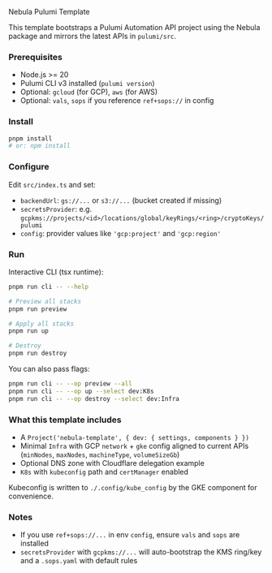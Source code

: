 Nebula Pulumi Template

This template bootstraps a Pulumi Automation API project using the Nebula package and mirrors the latest APIs in `pulumi/src`.

### Prerequisites
- Node.js >= 20
- Pulumi CLI v3 installed (`pulumi version`)
- Optional: `gcloud` (for GCP), `aws` (for AWS)
- Optional: `vals`, `sops` if you reference `ref+sops://` in config

### Install
```bash
pnpm install
# or: npm install
```

### Configure
Edit `src/index.ts` and set:
- `backendUrl`: `gs://...` or `s3://...` (bucket created if missing)
- `secretsProvider`: e.g. `gcpkms://projects/<id>/locations/global/keyRings/<ring>/cryptoKeys/pulumi`
- `config`: provider values like `'gcp:project'` and `'gcp:region'`

### Run
Interactive CLI (tsx runtime):
```bash
pnpm run cli -- --help

# Preview all stacks
pnpm run preview

# Apply all stacks
pnpm run up

# Destroy
pnpm run destroy
```

You can also pass flags:
```bash
pnpm run cli -- --op preview --all
pnpm run cli -- --op up --select dev:K8s
pnpm run cli -- --op destroy --select dev:Infra
```

### What this template includes
- A `Project('nebula-template', { dev: { settings, components } })`
- Minimal `Infra` with GCP `network` + `gke` config aligned to current APIs (`minNodes`, `maxNodes`, `machineType`, `volumeSizeGb`)
- Optional DNS zone with Cloudflare delegation example
- `K8s` with `kubeconfig` path and `certManager` enabled

Kubeconfig is written to `./.config/kube_config` by the GKE component for convenience.

### Notes
- If you use `ref+sops://...` in env `config`, ensure `vals` and `sops` are installed
- `secretsProvider` with `gcpkms://...` will auto-bootstrap the KMS ring/key and a `.sops.yaml` with default rules

